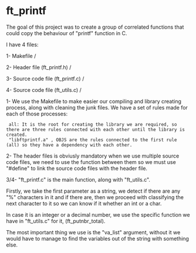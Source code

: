 # ft_printf

The goal of this project was to create a group of correlated functions that could copy the behaviour of "printf" function in C.

I have 4 files:

1- Makefile /

2- Header file (ft_printf.h) /

3- Source code file (ft_printf.c) /

4- Source code file (ft_utils.c) /

1- We use the Makefile to make easier our compiling and library creating process, along with cleaning the junk files.
   We have a set of rules made for each of those processes:
   
     all: It is the root for creating the library we are required, so there are three rules connected with each other until the library is created.
     "libftprintf.a" , OBJS are the rules connected to the first rule (all) so they have a dependency with each other.
              
2- The header files is obviusly mandatory when we use multiple source code files, we need to use the function between them so we must use "#define" to link the source code files with the header file.

3/4- "ft_printf.c" is the main function, along with "ft_utils.c".

Firstly, we take the first parameter as a string, we detect if there are any "%" characters in it and if there are, then we proceed with classifying the next character to it so we can know if it whether an int or a char.

In case it is an integer or a decimal number, we use the specific function we have in "ft_utils.c" for it, (ft_putnbr_total).

The most important thing we use is the "va_list" argument, without it we would have to manage to find the variables out of the string with something else.
